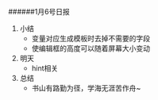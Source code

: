 ######1月6号日报  
1. 小结  
	* 变量对应生成模板时去掉不需要的字段	
	* 使编辑框的高度可以随着屏幕大小变动  
2. 明天  
	* hint相关  
3. 总结  
	* 书山有路勤为径，学海无涯苦作舟~
